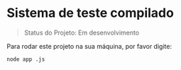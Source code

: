 # Sistema de teste compilado

> Status do Projeto: Em desenvolvimento 

Para rodar este projeto na sua máquina, por favor digite:

```
node app .js
```
